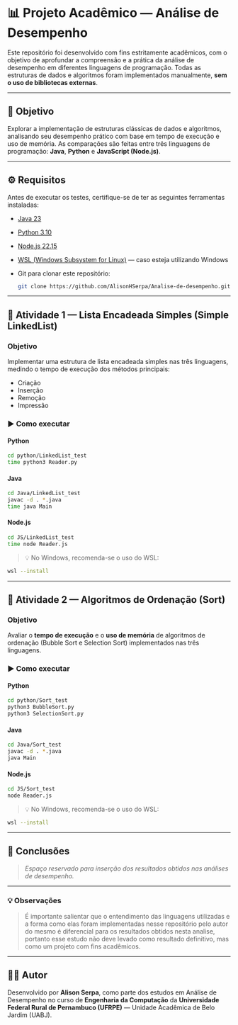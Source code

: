 # 📊 Projeto Acadêmico — Análise de Desempenho

Este repositório foi desenvolvido com fins estritamente acadêmicos, com o objetivo de aprofundar a compreensão e a prática da análise de desempenho em diferentes linguagens de programação. Todas as estruturas de dados e algoritmos foram implementados manualmente, **sem o uso de bibliotecas externas**.

---

## 🎯 Objetivo

Explorar a implementação de estruturas clássicas de dados e algoritmos, analisando seu desempenho prático com base em tempo de execução e uso de memória. As comparações são feitas entre três linguagens de programação: **Java**, **Python** e **JavaScript (Node.js)**.

---

## ⚙️ Requisitos

Antes de executar os testes, certifique-se de ter as seguintes ferramentas instaladas:

* [Java 23](https://www.oracle.com/java/technologies/javase-downloads.html)
* [Python 3.10](https://www.python.org/downloads/release/python-3100/)
* [Node.js 22.15](https://nodejs.org/)
* [WSL (Windows Subsystem for Linux)](https://learn.microsoft.com/pt-br/windows/wsl/install) — caso esteja utilizando Windows
* Git para clonar este repositório:

  ```bash
  git clone https://github.com/AlisonHSerpa/Analise-de-desempenho.git
  ```

---

## 🧪 Atividade 1 — Lista Encadeada Simples (Simple LinkedList)

### Objetivo

Implementar uma estrutura de lista encadeada simples nas três linguagens, medindo o tempo de execução dos métodos principais:

* Criação
* Inserção
* Remoção
* Impressão

### ▶️ Como executar

#### Python

```bash
cd python/LinkedList_test
time python3 Reader.py
```

#### Java

```bash
cd Java/LinkedList_test
javac -d . *.java
time java Main
```

#### Node.js

```bash
cd JS/LinkedList_test
time node Reader.js
```

> 💡 No Windows, recomenda-se o uso do WSL:

```bash
wsl --install
```

---

## 🧪 Atividade 2 — Algoritmos de Ordenação (Sort)

### Objetivo

Avaliar o **tempo de execução** e o **uso de memória** de algoritmos de ordenação (Bubble Sort e Selection Sort) implementados nas três linguagens.

### ▶️ Como executar

#### Python

```bash
cd python/Sort_test
python3 BubbleSort.py
python3 SelectionSort.py
```

#### Java

```bash
cd Java/Sort_test
javac -d . *.java
java Main
```

#### Node.js

```bash
cd JS/Sort_test
node Reader.js
```

> 💡 No Windows, recomenda-se o uso do WSL:

```bash
wsl --install
```

---

## 🔎 Conclusões

> *Espaço reservado para inserção dos resultados obtidos nas análises de desempenho.*

---

### 💡 Observações

> É importante salientar que o entendimento das linguagens utilizadas e a forma como elas foram implementadas nesse repositório pelo autor do mesmo é diferencial para os resultados obtidos nesta analise, portanto esse estudo não deve levado como resultado definitivo, mas como um projeto com fins acadêmicos.

---

## 👨‍💻 Autor

Desenvolvido por **Alison Serpa**, como parte dos estudos em Análise de Desempenho no curso de **Engenharia da Computação** da **Universidade Federal Rural de Pernambuco (UFRPE)** — Unidade Acadêmica de Belo Jardim (UABJ).
